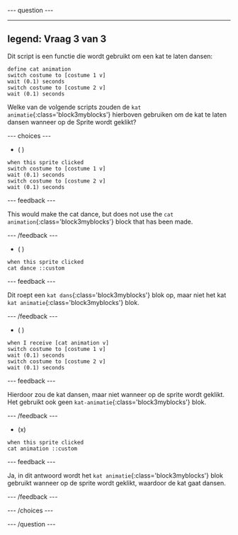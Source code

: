 
--- question ---

---
legend: Vraag 3 van 3
---

Dit script is een functie die wordt gebruikt om een kat te laten dansen:

```blocks3
define cat animation
switch costume to [costume 1 v]
wait (0.1) seconds
switch costume to [costume 2 v]
wait (0.1) seconds
```

Welke van de volgende scripts zouden de `kat animatie`{:class='block3myblocks'} hierboven gebruiken om de kat te laten dansen wanneer op de Sprite wordt geklikt?

--- choices ---

- ( )

```blocks3
when this sprite clicked
switch costume to [costume 1 v]
wait (0.1) seconds
switch costume to [costume 2 v]
wait (0.1) seconds
```

  --- feedback ---

  This would make the cat dance, but does not use the `cat animation`{:class='block3myblocks'} block that has been made.

  --- /feedback ---

- ( )

```blocks3
when this sprite clicked
cat dance ::custom
```

  --- feedback ---

  Dit roept een `kat dans`{:class='block3myblocks'} blok op, maar niet het kat `kat animatie`{:class='block3myblocks'} blok.

  --- /feedback ---

- ( )

```blocks3
when I receive [cat animation v]
switch costume to [costume 1 v]
wait (0.1) seconds
switch costume to [costume 2 v]
wait (0.1) seconds
```

  --- feedback ---

  Hierdoor zou de kat dansen, maar niet wanneer op de sprite wordt geklikt. Het gebruikt ook geen `kat-animatie`{:class='block3myblocks'} blok.

  --- /feedback ---

- (x)

```blocks3
when this sprite clicked
cat animation ::custom
```

  --- feedback ---

Ja, in dit antwoord wordt het `kat animatie`{:class='block3myblocks'} blok gebruikt wanneer op de sprite wordt geklikt, waardoor de kat gaat dansen.

  --- /feedback ---

--- /choices ---

--- /question ---

